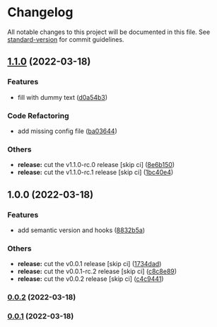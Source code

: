 # Changelog

All notable changes to this project will be documented in this file. See [standard-version](https://github.com/conventional-changelog/standard-version) for commit guidelines.

## [1.1.0](https://github.com/beharefe/gitflow/compare/v1.0.0...v1.1.0) (2022-03-18)


### Features

* fill with dummy text ([d0a54b3](https://github.com/beharefe/gitflow/commit/d0a54b3bd0abd0e590815b2d2feae758efc90752))


### Code Refactoring

* add missing config file ([ba03644](https://github.com/beharefe/gitflow/commit/ba03644a5bf1ba937fc5a5f87c11ba2fba38cce4))


### Others

* **release:** cut the v1.1.0-rc.0 release [skip ci] ([8e6b150](https://github.com/beharefe/gitflow/commit/8e6b1504b198c9440e5ddaee706287232d9c54a7))
* **release:** cut the v1.1.0-rc.1 release [skip ci] ([1bc40e4](https://github.com/beharefe/gitflow/commit/1bc40e4c44b4c93a3c6075776d12f85f2ba850c0))

## 1.0.0 (2022-03-18)


### Features

* add semantic version and hooks ([8832b5a](https://github.com/beharefe/gitflow/commit/8832b5a7bb5d47754a8ee12f2cb3fbc34127fa3f))


### Others

* **release:** cut the v0.0.1 release [skip ci] ([1734dad](https://github.com/beharefe/gitflow/commit/1734dad7a7aa9ab19a6c5e41b39435d6da58083b))
* **release:** cut the v0.0.1-rc.2 release [skip ci] ([c8c8e89](https://github.com/beharefe/gitflow/commit/c8c8e894d851e8312c77016cf3851f29dd36b52c))
* **release:** cut the v0.0.2 release [skip ci] ([c4c9441](https://github.com/beharefe/gitflow/commit/c4c9441071bddd1e282d2e3a092bc8a028529ef1))

### [0.0.2](https://github.com/beharefe/gitflow/compare/v0.0.1...v0.0.2) (2022-03-18)

### [0.0.1](https://github.com/beharefe/gitflow/compare/v0.0.1-rc.2...v0.0.1) (2022-03-18)
